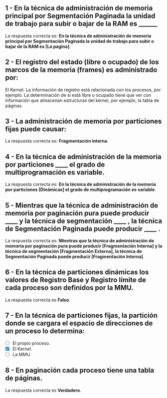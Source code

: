 ## 1 - En la técnica de administración de memoria principal por Segmentación Paginada la unidad de trabajo para subir o bajar de la RAM es ______

La respuesta correcta es: **En la técnica de administración de memoria principal por Segmentación Paginada la unidad de trabajo para subir o bajar de la RAM es [La pagina]**.
## 2 - El registro del estado (libre o ocupado) de los marcos de la memoria (frames) es administrado por:

El Kernel. La información de registro está relacionada con los procesos, por ejemplo. La determinación de si está libre o ocupado tiene que ver con información que almacenan estructuras del kernel, por ejemplo, la tabla de páginas.

## 3 - La administración de memoria por particiones fijas puede causar:

La respuesta correcta es: **Fragmentación interna**.

## 4 - En la técnica de administración de la memoria por particiones ____ el grado de multiprogramación es variable.

La respuesta correcta es: **En la técnica de administración de la memoria por particiones [Dinámicas] el grado de multiprogramación es variable**.

## 5 - Mientras que la técnica de administración de memoria por paginación pura puede producir ____ y la técnica de segmentación ____ , la técnica de Segmentación Paginada puede producir ____ .

La respuesta correcta es: **Mientras que la técnica de administración de memoria por paginación pura puede producir [Fragmentación Interna] y la técnica de segmentación [Fragmentación Externa], la técnica de Segmentación Paginada puede producir [Fragmentación Interna]**. 

## 6 - En la técnica de particiones dinámicas los valores de Registro Base y Registro límite de cada proceso son definidos por la MMU.

La respuesta correcta es **Falso**.

## 7 - En la técnica de particiones fijas, la partición donde se cargara el espacio de direcciones de un proceso lo determina:

- [ ] El propio proceso.
- [x] El Kernel.
- [ ] La MMU.

## 8 - En paginación cada proceso tiene una tabla de páginas.

La respuesta correcta es **Verdadero**.

